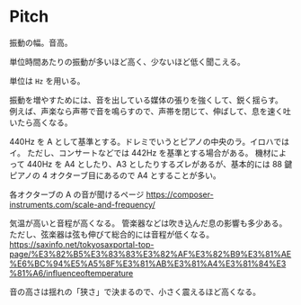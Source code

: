 # Pitch

振動の幅。音高。

単位時間あたりの振動が多いほど高く、少ないほど低く聞こえる。

単位は `Hz` を用いる。

振動を増やすためには、音を出している媒体の張りを強くして、鋭く揺らす。
例えば、声楽なら声帯で音を鳴らすので、声帯を閉じて、伸ばして、息を速く吐いたら高くなる。

440Hz を A として基準とする。ドレミでいうとピアノの中央のラ。イロハではイ。
ただし、コンサートなどでは 442Hz を基準とする場合がある。
機材によって 440Hz を A4 としたり、A3 としたりするズレがあるが、基本的には 88 鍵ピアノの 4 オクターブ目にあるので A4 とすることが多い。

各オクターブの A の音が聞けるページ
https://composer-instruments.com/scale-and-frequency/

気温が高いと音程が高くなる。
管楽器などは吹き込んだ息の影響も多少ある。
ただし、弦楽器は弦も伸びて総合的には音程が低くなる。
https://saxinfo.net/tokyosaxportal-top-page/%E3%82%B5%E3%83%83%E3%82%AF%E3%82%B9%E3%81%AE%E6%BC%94%E5%A5%8F%E3%81%AB%E3%81%A4%E3%81%84%E3%81%A6/influenceoftemperature

音の高さは揺れの「狭さ」で決まるので、小さく震えるほど高くなる。
